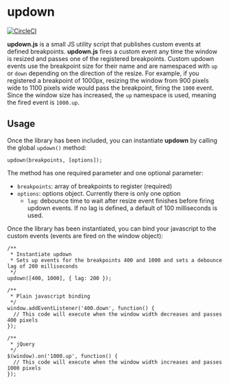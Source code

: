 # updown

[![CircleCI](https://circleci.com/gh/ponysmith/updown.svg?style=svg)](https://circleci.com/gh/ponysmith/updown)

**updown.js** is a small JS utility script that publishes custom events at defined breakpoints.  **updown.js** fires a custom event any time the window is resized and passes one of the registered breakpoints.  Custom updown events use the breakpoint size for their name and are namespaced with `up` or `down` depending on the direction of the resize.  For example, if you registered a breakpoint of 1000px, resizing the window from 900 pixels wide to 1100 pixels wide would pass the breakpoint, firing the `1000` event.  Since the window size has increased, the `up` namespace is used, meaning the fired event is `1000.up`.


## Usage ##

Once the library has been included, you can instantiate **updown** by calling the global `updown()` method:

```
updown(breakpoints, [options]);
```
The method has one required parameter and one optional parameter:
* `breakpoints`: array of breakpoints to register (required)
* `options`: options object. Currently there is only one option
  * `lag`: debounce time to wait after resize event finishes before firing updown events. If no lag is defined, a default of 100 milliseconds is used.

Once the library has been instantiated, you can bind your javascript to the custom events (events are fired on the window object):

```
/**
 * Instantiate updown
 * Sets up events for the breakpoints 400 and 1000 and sets a debounce lag of 200 milliseconds
 */
updown([400, 1000], { lag: 200 });

/**
 * Plain javascript binding
 */
window.addEventListener('400.down', function() {
  // This code will execute when the window width decreases and passes 400 pixels
});

/**
 * jQuery
 */
$(window).on('1000.up', function() {
  // This code will execute when the window width increases and passes 1000 pixels
});
```
